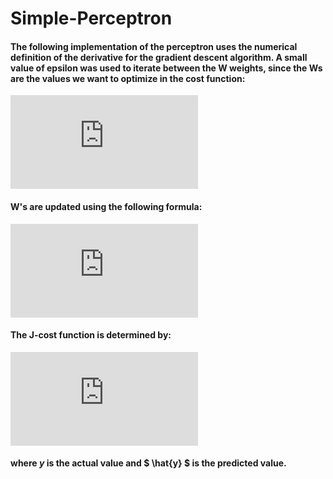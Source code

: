 # Simple-Perceptron

#### The following implementation of the perceptron uses the numerical definition of the derivative for the gradient descent algorithm. A small value of epsilon was used to iterate between the W weights, since the Ws are the values we want to optimize in the cost function:

![](http://www.sciweavers.org/tex2img.php?eq=%20%5Cfrac%7Bf%28x%2B%5Cvarepsilon%20%29-f%28x%29%7D%7B%5Cvarepsilon%20%7D&bc=White&fc=Black&im=jpg&fs=12&ff=arev&edit=0)

#### W's are updated using the following formula:

![](http://www.sciweavers.org/tex2img.php?eq=W_%7Bi%2B1%7D%3DW_i%20-%20%5Ceta%20%5Cfrac%7B%5Cpartial%20J%7D%7B%5Cpartial%20W_i%7D%20&bc=White&fc=Black&im=jpg&fs=12&ff=arev&edit=0)


#### The J-cost function is determined by:

![](http://www.sciweavers.org/tex2img.php?eq=%28y-%5Chat%7By%7D%29%5E2&bc=White&fc=Black&im=jpg&fs=12&ff=arev&edit=0)

#### where $y$ is the actual value and $ \hat{y} $ is the predicted value.
